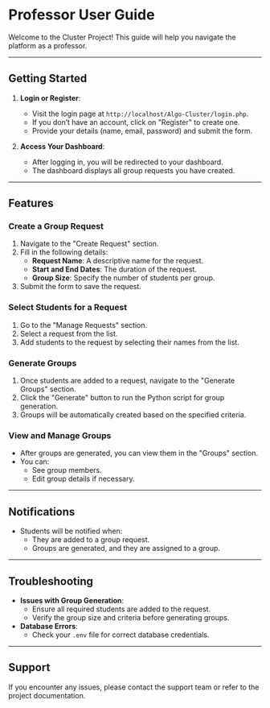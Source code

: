 # Professor User Guide

Welcome to the Cluster Project! This guide will help you navigate the platform as a professor.

---

## **Getting Started**

1. **Login or Register**:
   - Visit the login page at `http://localhost/Algo-Cluster/login.php`.
   - If you don’t have an account, click on "Register" to create one.
   - Provide your details (name, email, password) and submit the form.

2. **Access Your Dashboard**:
   - After logging in, you will be redirected to your dashboard.
   - The dashboard displays all group requests you have created.

---

## **Features**

### **Create a Group Request**
1. Navigate to the "Create Request" section.
2. Fill in the following details:
   - **Request Name**: A descriptive name for the request.
   - **Start and End Dates**: The duration of the request.
   - **Group Size**: Specify the number of students per group.
3. Submit the form to save the request.

### **Select Students for a Request**
1. Go to the "Manage Requests" section.
2. Select a request from the list.
3. Add students to the request by selecting their names from the list.

### **Generate Groups**
1. Once students are added to a request, navigate to the "Generate Groups" section.
2. Click the "Generate" button to run the Python script for group generation.
3. Groups will be automatically created based on the specified criteria.

### **View and Manage Groups**
- After groups are generated, you can view them in the "Groups" section.
- You can:
  - See group members.
  - Edit group details if necessary.

---

## **Notifications**
- Students will be notified when:
  - They are added to a group request.
  - Groups are generated, and they are assigned to a group.

---

## **Troubleshooting**
- **Issues with Group Generation**:
  - Ensure all required students are added to the request.
  - Verify the group size and criteria before generating groups.
- **Database Errors**:
  - Check your `.env` file for correct database credentials.

---

## **Support**
If you encounter any issues, please contact the support team or refer to the project documentation.